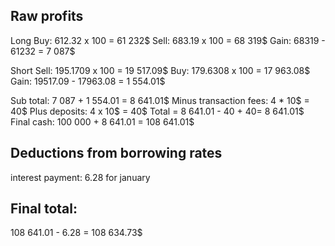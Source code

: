 

## Raw profits
Long
Buy: 612.32 x 100 = 61 232$
Sell: 683.19 x 100 = 68 319$
Gain: 68319 - 61232 = 7 087$

Short
Sell: 195.1709 x 100 = 19 517.09$
Buy: 179.6308 x 100 = 17 963.08$
Gain: 19517.09 - 17963.08 = 1 554.01$

Sub total: 7 087 + 1 554.01 = 8 641.01$
Minus transaction fees: 4 * 10$ = 40$
Plus deposits: 4 x 10$ = 40$
Total = 8 641.01 - 40 + 40= 8 641.01$
Final cash: 100 000 + 8 641.01 = 108 641.01$

## Deductions from borrowing rates
interest payment: 6.28 for january

## Final total:
108 641.01 - 6.28 = 108 634.73$
